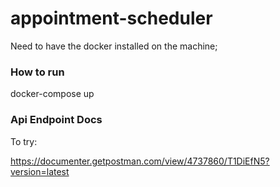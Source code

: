 # appointment-scheduler

Need to have the docker installed on the machine;

### How to run

docker-compose up

### Api Endpoint Docs

To try:

https://documenter.getpostman.com/view/4737860/T1DiEfN5?version=latest





